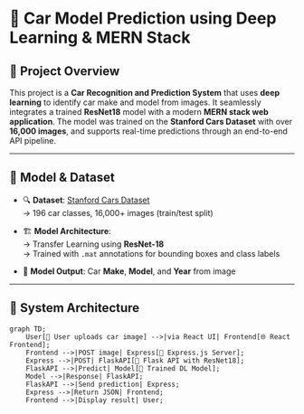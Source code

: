 # 🚗 Car Model Prediction using Deep Learning & MERN Stack



## 📌 Project Overview

This project is a **Car Recognition and Prediction System** that uses **deep learning** to identify car make and model from images. It seamlessly integrates a trained **ResNet18** model with a modern **MERN stack web application**. The model was trained on the **Stanford Cars Dataset** with over **16,000 images**, and supports real-time predictions through an end-to-end API pipeline.

---

## 🧠 Model & Dataset

- 🔍 **Dataset**: [Stanford Cars Dataset](http://ai.stanford.edu/~jkrause/cars/car_dataset.html)  
  → 196 car classes, 16,000+ images (train/test split)

- 🏗️ **Model Architecture**:  
  → Transfer Learning using **ResNet-18**  
  → Trained with `.mat` annotations for bounding boxes and class labels

- 🧪 **Model Output**: Car **Make**, **Model**, and **Year** from image

---

## 🔧 System Architecture

```mermaid
graph TD;
    User[👤 User uploads car image] -->|via React UI| Frontend[🌐 React Frontend];
    Frontend -->|POST image| Express[🚀 Express.js Server];
    Express -->|POST| FlaskAPI[🐍 Flask API with ResNet18];
    FlaskAPI -->|Predict| Model[🧠 Trained DL Model];
    Model -->|Response| FlaskAPI;
    FlaskAPI -->|Send prediction| Express;
    Express -->|Return JSON| Frontend;
    Frontend -->|Display result| User;
